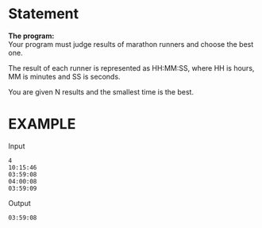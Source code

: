 
# Statement

**The program:**  
Your program must judge results of marathon runners and choose the best one.

The result of each runner is represented as HH:MM:SS, where HH is hours, MM is minutes and SS is seconds.

You are given N results and the smallest time is the best.

# EXAMPLE
Input

	4
	10:15:46
	03:59:08
	04:00:08
	03:59:09

Output

	03:59:08
 
